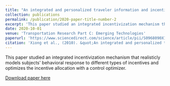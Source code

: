 ```yaml
---
title: "An integrated and personalized traveler information and incentive scheme for energy efficient mobility systems"
collection: publications
permalink: /publication/2020-paper-title-number-2
excerpt: 'This paper studied an integrated incentivization mechanism that realisticly models subjects` behavioral response to different types of incentives and optimizes the incentive allocation with a control optimizer.'
date: 2020-10-01
venue: 'Transportation Research Part C: Emerging Technologies'
paperurl: 'https://www.sciencedirect.com/science/article/pii/S0968090X18317364'
citation: 'Xiong et al., (2010). &quot;An integrated and personalized traveler information and incentive scheme for energy efficient mobility systems.&quot; <i>Transportation Research Part C: Emerging Technologies</i>. 113, 57-73.'
---
```

This paper studied an integrated incentivization mechanism that realisticly models subjects' behavioral response to different types of incentives and optimizes the incentive allocation with a control optimizer.

[Download paper here](https://pdf.sciencedirectassets.com/271729/1-s2.0-S0968090X20X00039/1-s2.0-S0968090X18317364/am.pdf?X-Amz-Security-Token=IQoJb3JpZ2luX2VjEIj%2F%2F%2F%2F%2F%2F%2F%2F%2F%2FwEaCXVzLWVhc3QtMSJGMEQCIGRVu4UsiYU%2Fv0i7kZnnG9ijx1jM%2BS%2BmV%2B%2FRzWhUoG59AiBlVV0ycE8lojqqIBKOHwwXrcdOdIJavkXsaEbaPaT3rirMBAhwEAUaDDA1OTAwMzU0Njg2NSIMeb0y4Q1a%2FpUzqr1pKqkEbpS4fDWnFW4j%2BO3qbQFW8cY6BwO2oiBD2LR22xrqxPln9a7G1tCvb3Wr4lLhsXugMjdSczimb%2BQhSyrv2502lweXq4EIMdo2zEBxa0uj8BkrYZWRoagVUr9n%2F1pp%2FDYjZ4AKvjFiCfqJDiYrRUK7wNlYVFUVifqXwWnYK%2FObBSErVBmS6IDdxBPzVT1fcCmEapyDGWrvgsZr7NGX3QmCyo6FCxTsXAqgT1HHRZ6WIqcrO%2B03ROM5U70kJjDLD9V%2FJq65CGJeXJbHkp5aXpUVhur8QGjNC9IiRLe1FWp65PrXufWn3jVt5JyX%2B7r7G4hlUnoVG%2FJFK8Q2hjRrWS3freoZH1I9u%2B5halv8ZIlXVyp8FeCsB5pPHle7YqN1W7BkvfyhTEYW9WTCnm38SCo9m2R3jNCMHsbRpu2ahf5wT0yy3KF8%2F4bY%2FXIjfgZaUJy8wQcQ%2FDeA4gkQmIUJQOCvjlWFjRFplEITyPJSp2rFlqfaARM3X%2FU6wOfHs4grS49O4s4IQoo9tsQVBcTN0eCwwePi404ByoEpaYCSKbCUtSQW9jVVdiymEWmgbexQwRpvHl%2FGarii7k7VelQoUaUULt5z8H1DmIL7l6tuUyv3djkCqyvwSMvzlnfPp7bXhjo2AwL%2FpZ%2F%2B715nr68zUEuQPwky976ZYa0eRnC3rUCGyYItQ6TL1L8IuLPpwKeC5sBfOfNNXDRHUMAWHyyXx8kT8G2lPu%2BLjkbMUzCA6%2F2aBjqqAZ1uve5DHbfGBeOkNOZ4W3iWL4YKlH9SL6GlUddWk6%2Ftsqj26HElqm5qKMdh745qDPUGP2oRlh7p5zfnQC1c9zc9UAv39BMZ26QFR3csxO0VQIYAEQZGSDAg8Cu1cyhqLMEMIFnk%2B%2BHwxEJQx5%2BNwdbW3O7IEvtppPYOWPqGCSWhULMtRMgraAVGnAcacGvx8xVOhtP4JGxl3T12KFqjYE3TRg5iFf60zTzV&X-Amz-Algorithm=AWS4-HMAC-SHA256&X-Amz-Date=20221031T082917Z&X-Amz-SignedHeaders=host&X-Amz-Expires=300&X-Amz-Credential=ASIAQ3PHCVTY7QWO5X7W%2F20221031%2Fus-east-1%2Fs3%2Faws4_request&X-Amz-Signature=6d260ce9c5a422b8e37bdfae0e3a2c9422975ee36c803410afe7f4880844abaf&hash=a1e25ee78e4d6871adc131bca006c32a1855a55253875343746cf9ed4746af16&host=68042c943591013ac2b2430a89b270f6af2c76d8dfd086a07176afe7c76c2c61&pii=S0968090X18317364&tid=pdf-8c9484fb-0e5f-452a-81c4-e96696080832&sid=450ee9f13502c44eac3a67c241db08a62aa7gxrqb&type=client)


